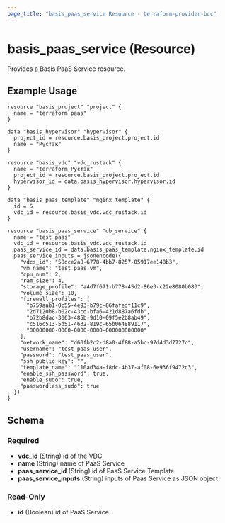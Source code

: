 ```yaml
---
page_title: "basis_paas_service Resource - terraform-provider-bcc"
---
```

# basis_paas_service (Resource)

Provides a Basis PaaS Service resource.

## Example Usage

```hcl
resource "basis_project" "project" {
  name = "terraform paas"
}

data "basis_hypervisor" "hypervisor" {
  project_id = resource.basis_project.project.id
  name = "Рустэк"
}

resource "basis_vdc" "vdc_rustack" {
  name = "terraform Рустэк"
  project_id = resource.basis_project.project.id
  hypervisor_id = data.basis_hypervisor.hypervisor.id
}

data "basis_paas_template" "nginx_template" {
  id = 5
  vdc_id = resource.basis_vdc.vdc_rustack.id
}

resource "basis_paas_service" "db_service" {
  name = "test_paas"
  vdc_id = resource.basis_vdc.vdc_rustack.id
  paas_service_id = data.basis_paas_template.nginx_template.id
  paas_service_inputs = jsonencode({
    "vdcs_id": "58dce2a8-6778-4bb7-8257-05917ee148b3",
    "vm_name": "test_paas_vm",
    "cpu_num": 2,
    "ram_size": 4,
    "storage_profile": "a4d7f671-b778-45d2-86e3-c22e8080b083",
    "volume_size": 10,
    "firewall_profiles": [
      "b759aab1-0c55-4e93-b79c-86fafedf11c9",
      "2d7120b8-b02c-43cd-bfa6-421d887a6fdb",
      "b72b8dac-3063-485b-9d10-09f5e2b8ab49",
      "c516c513-5d51-4632-819c-65b064889117",
      "00000000-0000-0000-0000-000000000000"
    ],
    "network_name": "d60fb2c2-d8a0-4f88-a5bc-97d4d3d7727c",
    "username": "test_paas_user",
    "password": "test_paas_user",
    "ssh_public_key": "",
    "template_name": "110ad34a-f8dc-4b37-af08-6e936f9472c3",
    "enable_ssh_password": true,
    "enable_sudo": true,
    "passwordless_sudo": true
  })
}

```

## Schema

### Required

- **vdc_id** (String) id of the VDC
- **name** (String) name of PaaS Service
- **paas_service_id** (String) id of PaaS Service Template
- **paas_service_inputs** (String) inputs of Paas Service as JSON object


### Read-Only

- **id** (Boolean) id of PaaS Service
